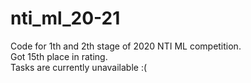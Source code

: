 # nti_ml_20-21
Code for 1th and 2th stage of 2020 NTI ML competition. <br />
Got 15th place in rating. <br />
Tasks are currently unavailable :(
